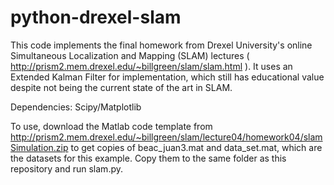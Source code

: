 python-drexel-slam
==================

This code implements the final homework from Drexel University's online Simultaneous Localization and Mapping (SLAM) lectures ( http://prism2.mem.drexel.edu/~billgreen/slam/slam.html ).  It uses an Extended Kalman Filter for implementation, which still has educational value despite not being the current state of the art in SLAM.

Dependencies: Scipy/Matplotlib

To use, download the Matlab code template from http://prism2.mem.drexel.edu/~billgreen/slam/lecture04/homework04/slamSimulation.zip to get copies of beac_juan3.mat and data_set.mat, which are the datasets for this example.  Copy them to the same folder as this repository and run slam.py.